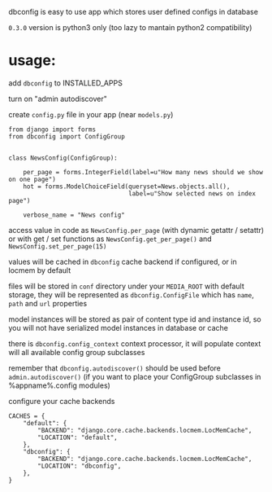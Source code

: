 dbconfig is easy to use app which stores user defined configs in database

`0.3.0` version is python3 only (too lazy to mantain python2 compatibility)

usage:
======

add `dbconfig` to INSTALLED_APPS

turn on "admin autodiscover"

create `config.py` file in your app (near `models.py`)

    from django import forms
    from dbconfig import ConfigGroup
    
    
    class NewsConfig(ConfigGroup):
        
        per_page = forms.IntegerField(label=u"How many news should we show on one page")
        hot = forms.ModelChoiceField(queryset=News.objects.all(),
                                     label=u"Show selected news on index page")
        
        verbose_name = "News config"


access value in code as `NewsConfig.per_page` (with dynamic getattr / setattr)
or with get / set functions as `NewsConfig.get_per_page()` and `NewsConfig.set_per_page(15)`

values will be cached in `dbconfig` cache backend if configured, or in locmem by default

files will be stored in `conf` directory under your `MEDIA_ROOT` with default storage,
they will be represented as `dbconfig.ConfigFile` which has `name`, `path` and `url` properties

model instances will be stored as pair of content type id and instance id, so you will not
have serialized model instances in database or cache

there is `dbconfig.config_context` context processor, it will populate context will all available
config group subclasses

remember that `dbconfig.autodiscover()` should be used before `admin.autodiscover()`
(if you want to place your ConfigGroup subclasses in %appname%.config modules)

configure your cache backends

    CACHES = {
        "default": {
            "BACKEND": "django.core.cache.backends.locmem.LocMemCache",
            "LOCATION": "default",
        },
        "dbconfig": {
            "BACKEND": "django.core.cache.backends.locmem.LocMemCache",
            "LOCATION": "dbconfig",        
        },
    }

